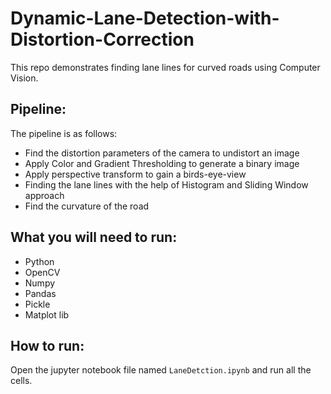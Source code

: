 # Dynamic-Lane-Detection-with-Distortion-Correction

This repo demonstrates finding lane lines for curved roads using Computer Vision.

## Pipeline:

The pipeline is as follows:
* Find the distortion parameters of the camera to undistort an image 
* Apply Color and Gradient Thresholding to generate a binary image 
* Apply perspective transform to gain a birds-eye-view 
* Finding the lane lines with the help of Histogram and Sliding Window approach
* Find the curvature of the road 



## What you will need to run:
* Python
* OpenCV
* Numpy
* Pandas 
* Pickle 
* Matplot lib 

## How to run:

Open the jupyter notebook file named `LaneDetction.ipynb` and run all the cells.


